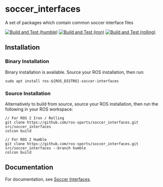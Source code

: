 # soccer_interfaces
A set of packages which contain common soccer interface files

[![Build and Test (humble)](../../actions/workflows/build_and_test_humble.yaml/badge.svg?branch=humble)](../../actions/workflows/build_and_test_humble.yaml?query=branch:humble)
[![Build and Test (iron)](../../actions/workflows/build_and_test_iron.yaml/badge.svg?branch=rolling)](../../actions/workflows/build_and_test_iron.yaml?query=branch:rolling)
[![Build and Test (rolling)](../../actions/workflows/build_and_test_rolling.yaml/badge.svg?branch=rolling)](../../actions/workflows/build_and_test_rolling.yaml?query=branch:rolling)

## Installation

### Binary Installation

Binary installation is available. Source your ROS installation, then run:

```
sudo apt install ros-${ROS_DISTRO}-soccer-interfaces
```

### Source Installation

Alternatively to build from source, source your ROS installation, then run the following in your ROS workspace:

```
// For ROS 2 Iron / Rolling
git clone https://github.com/ros-sports/soccer_interfaces.git src/soccer_interfaces
colcon build

// For ROS 2 Humble
git clone https://github.com/ros-sports/soccer_interfaces.git src/soccer_interfaces --branch humble
colcon build
```

## Documentation

For documentation, see [Soccer Interfaces](https://soccer-interfaces.readthedocs.io/en/latest/).
